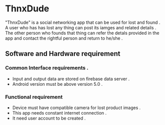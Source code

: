 # ThnxDude
"ThnxDude" is a social networking app that can be used for lost and found . A user who has has lost any thing can post its iamges and related details . The other person who founds that thing can refer the detals provided in the app and contact the rightful person and return to he/she .
## Software and Hardware requirement
### Common Interface requirements .
* Input and output data are stored on firebase data server .
* Android version must be above version 5.0 .
### Functional requirement 
* Device must have compatible camera for lost product images .
* This app needs constant internet connection .
* It need user account to be created .
 
